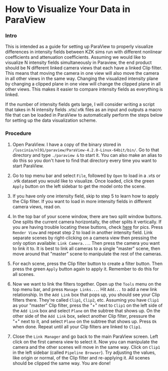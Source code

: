 How to Visualize Your Data in ParaView
======================================

### Intro

This is intended as a guide for setting up ParaView to properly visualize differences in intensity fields between KZK sims run with different nonlinear coefficients and attenuation coefficients. Assuming we would like to visualize N intensity fields simultaneously in Paraview, the end product should be N different linked camera views that each have a linked Clip filter. This means that moving the camera in one view will also move the camera in all other views in the same way. Changing the visualized intensity plane by changing a clipped plane in one view will change the clipped plane in all other views. This makes it easier to compare intensity fields as everything is linked. 

If the number of intensity fields gets large, I will consider writing a script that takes in N intensity fields .vts/.vtk files as an input and outputs a macro file that can be loaded in ParaView to automatically perform the steps below for setting up the data visualization scheme.

### Procedure

1. Open ParaView. I have a copy of the binary stored in `/luscinia/nl91/paraview/ParaView-4.2.0-Linux-64bit/bin/`. Go to that directory and type `./paraview &` to start it. You can also make an alias to do this so  you don't have to find that directory every time you want to start ParaView.

2. Go to top menu bar and select `File`, followed by `Open` to load in a .vts or .vtk dataset you would like to visualize. Once loaded, click the green `Apply` button on the left sidebar to get the model onto the scene. 

3. If you have only one intensity field, skip to step 5 to learn how to apply the Clip filter. If you want to load in more intensity fields in different camera views, read on.

4. In the top bar of your scene window, there are two split window buttons. One splits the current camera horizontally, the other splits it vertically. If you are having trouble locating these buttons, check [here](http://www.paraview.org/Wiki/Beginning_GUI#Split_windows) for pics. Press `Render View` and repeat step 2 to load in another intensity field. Link separate scenes by right-clicking on a camera view then pressing the only option available: `Link Camera...`. Then press the camera you want to link it to. It is best to link all cameras to a single "master" scene, then move around that "master" scene to manipulate the rest of the cameras.

5. For each scene, press the Clip filter button to create a filter button. Then press the green `Apply` button again to apply it. Remember to do this for all scenes.

6. Now we want to link the filters together. Open up the `Tools` menu on the top menu bar, and press `Manage Links...`. Hit `Add...` to add a new link relationship. In the `Add Link` box that pops up, you should see your Clip filters there. They're called `Clip1`, `Clip2`, etc. Assuming you have `Clip1` as your "master" Clip filter, press the "+" next to `Clip1` on the left side of the `Add Link` box and select `Plane` on the subtree that shows up. On the other side of the `Add Link` box, select another Clip filter, pressure the "+" next to it, and select `Plane` on the subtree that shows up. Press `Ok` when done. Repeat until all your Clip filters are linked to `Clip1`.

7. Close the `Link Manager` and go back to the main ParaView screen. Left click on the first camera view to select it. Now you can manipulate the camera and the other scenes will move in the same way. Click on `Clip1` in the left sidebar (called `Pipeline Browser`). Try adjusting the values, like origin or normal, of the Clip filter and re-applying it. All scenes should be clipped the same way. You are done!
